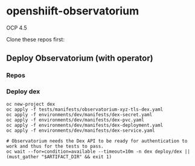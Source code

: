 # openshiift-observatorium

OCP 4.5

Clone these repos first:


## Deploy Observatorium (with operator)

### Repos

    
    
### Deploy dex

    oc new-project dex
    oc apply -f tests/manifests/observatorium-xyz-tls-dex.yaml
    oc apply -f environments/dev/manifests/dex-secret.yaml
    oc apply -f environments/dev/manifests/dex-pvc.yaml
    oc apply -f environments/dev/manifests/dex-deployment.yaml
    oc apply -f environments/dev/manifests/dex-service.yaml
    
    # Observatorium needs the Dex API to be ready for authentication to work and thus for the tests to pass.
    oc wait --for=condition=available --timeout=10m -n dex deploy/dex || (must_gather "$ARTIFACT_DIR" && exit 1)
